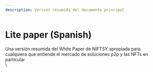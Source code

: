 ```yaml
---
description: Versión resumida del documento principal
---
```


# Lite paper (Spanish)

Una versión resumida del White Paper de NIFTSY apropiada para cualquiera que entiende el mercado de soluciones p2p y las NFTs en particular \
\
